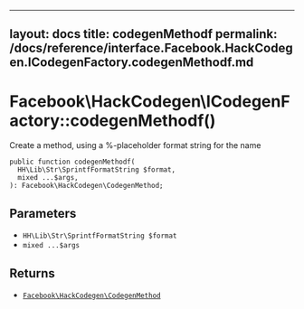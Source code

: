 
***

layout: docs
title: codegenMethodf
permalink: /docs/reference/interface.Facebook.HackCodegen.ICodegenFactory.codegenMethodf.md
---







# Facebook\\HackCodegen\\ICodegenFactory::codegenMethodf()




Create a method, using a %-placeholder format string for the name




``` Hack
public function codegenMethodf(
  HH\Lib\Str\SprintfFormatString $format,
  mixed ...$args,
): Facebook\HackCodegen\CodegenMethod;
```




## Parameters




+ ` HH\Lib\Str\SprintfFormatString $format `
+ ` mixed ...$args `




## Returns




* [` Facebook\HackCodegen\CodegenMethod `](<class.Facebook.HackCodegen.CodegenMethod.md>)